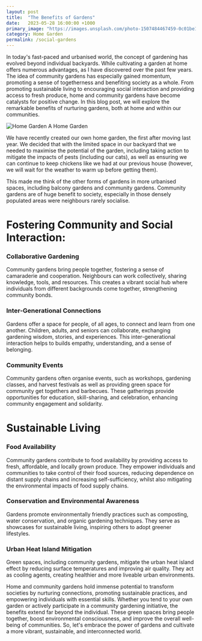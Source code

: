 ```yaml
---
layout: post
title:  "The Benefits of Gardens"
date:   2023-05-28 16:00:00 +1000
primary_image: "https://images.unsplash.com/photo-1507484467459-0c01be16726e?ixlib=rb-4.0.3&ixid=M3wxMjA3fDB8MHxwaG90by1wYWdlfHx8fGVufDB8fHx8fA%3D%3D&auto=format&fit=crop&w=2670&q=80"
category: Home Garden
permalink: /social-gardens
---
```


In today's fast-paced and urbanised world, the concept of gardening has evolved beyond individual backyards. While cultivating a garden at home offers numerous advantages, as I have discovered over the past few years. The idea of community gardens has especially gained momentum, promoting a sense of togetherness and benefiting society as a whole. From promoting sustainable living to encouraging social interaction and providing access to fresh produce, home and community gardens have become catalysts for positive change. In this blog post, we will explore the remarkable benefits of nurturing gardens, both at home and within our communities.

![Home Garden](https://images.unsplash.com/photo-1523349312806-f5dde0a01c32?ixlib=rb-4.0.3&ixid=M3wxMjA3fDB8MHxwaG90by1wYWdlfHx8fGVufDB8fHx8fA%3D%3D&auto=format&fit=crop&w=2670&q=80)
<span data-nosnippet class="caption">A Home Garden</span>

We have recently created our own home garden, the first after moving last year. We decided that with the limited space in our backyard that we needed to maximise the potential of the garden, including taking action to mitigate the impacts of pests (including our cats), as well as ensuring we can continue to keep chickens like we had at our previous house (however, we will wait for the weather to warm up before getting them).

This made me think of the other forms of gardens in more urbanised spaces, including balcony gardens and community gardens. Community gardens are of huge benefit to society, especially in those densely populated areas were neighbours rarely socialise.

# Fostering Community and Social Interaction:

### Collaborative Gardening
Community gardens bring people together, fostering a sense of camaraderie and cooperation. Neighbours can work collectively, sharing knowledge, tools, and resources. This creates a vibrant social hub where individuals from different backgrounds come together, strengthening community bonds.

### Inter-Generational Connections
Gardens offer a space for people, of all ages, to connect and learn from one another. Children, adults, and seniors can collaborate, exchanging gardening wisdom, stories, and experiences. This inter-generational interaction helps to builds empathy, understanding, and a sense of belonging.

### Community Events
Community gardens often organise events, such as workshops, gardening classes, and harvest festivals as well as providing green space for community get togethers and barbecues. These gatherings provide opportunities for education, skill-sharing, and celebration, enhancing community engagement and solidarity.

# Sustainable Living

### Food Availability
Community gardens contribute to food availability by providing access to fresh, affordable, and locally grown produce. They empower individuals and communities to take control of their food sources, reducing dependence on distant supply chains and increasing self-sufficiency, whilst also mitigating the environmental impacts of food supply chains.

### Conservation and Environmental Awareness
Gardens promote environmentally friendly practices such as composting, water conservation, and organic gardening techniques. They serve as showcases for sustainable living, inspiring others to adopt greener lifestyles.

### Urban Heat Island Mitigation
Green spaces, including community gardens, mitigate the urban heat island effect by reducing surface temperatures and improving air quality. They act as cooling agents, creating healthier and more liveable urban environments.

Home and community gardens hold immense potential to transform societies by nurturing connections, promoting sustainable practices, and empowering individuals with essential skills. Whether you tend to your own garden or actively participate in a community gardening initiative, the benefits extend far beyond the individual. These green spaces bring people together, boost environmental consciousness, and improve the overall well-being of communities. So, let's embrace the power of gardens and cultivate a more vibrant, sustainable, and interconnected world.